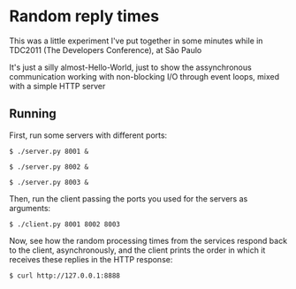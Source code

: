 # Random reply times

This was a little experiment I've put together in some minutes while in TDC2011 (The Developers Conference), at São Paulo

It's just a silly almost-Hello-World, just to show the assynchronous communication working with non-blocking I/O through event
loops, mixed with a simple HTTP server

## Running
First, run some servers with different ports:

    $ ./server.py 8001 &

    $ ./server.py 8002 &

    $ ./server.py 8003 &

Then, run the client passing the ports you used for the servers as arguments:

    $ ./client.py 8001 8002 8003

Now, see how the random processing times from the services respond back to the client, asynchronously, and the client prints the
order in which it receives these replies in the HTTP response:

    $ curl http://127.0.0.1:8888